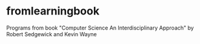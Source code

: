 # fromlearningbook
Programs from book "Computer Science An Interdisciplinary Approach" by Robert Sedgewick and Kevin Wayne
